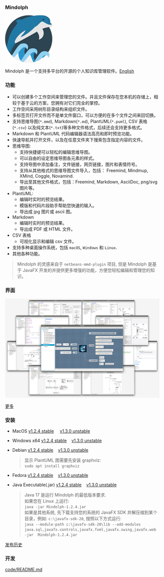 ### Mindolph

![](../DemoWorkspace/app_30.png)

Mindolph 是一个支持多平台的开源的个人知识库管理软件。[English](../README.md)


### 功能
* 可以创建多个工作空间来管理您的文件。并且文件保存在您本机的存储上，相较于基于云的方案，您拥有对它们完全的掌控。
* 工作空间采用树形目录结构来组织文件。
* 多标签页打开文件而不是单文件窗口，可以方便的在多个文件之间来回切换。
* 支持思维导图(`*.mmd`), Markdown(`*.md`), PlantUML(`*.puml`), CSV 表格(`*.csv`) 以及纯文本(`*.txt`)等多种文件格式，后续还会支持更多格式。
* Markdown 和 PlantUML 代码编辑器语法高亮和即时预览功能。  
* 快速导航并打开文件，以及在任意文件夹下搜索包含指定内容的文件。  
* 思维导图:
	* 支持快捷键可以轻松的编辑思维导图。
	* 可以自由的设定思维导图各元素的样式。
	* 支持导图中添加备注，文件链接，网页链接，图片和表情符号。
	* 支持从其他格式的思维导图文件导入，包括： Freemind, Mindmup, XMind, Coggle, Novamind.
	* 导出至其他文件格式，包括：Freemind, Markdown, AsciiDoc, png/svg 图片等。
* PlantUML:
	* 编辑时实时的预览结果。
	* 模版和代码片段助手帮助您快速的输入。
	* 导出成 jpg 图片或 ascii 图。
* Markdown
	* 编辑时实时的预览结果。
	* 导出成 PDF 或 HTML 文件。
* CSV 表格
	* 可视化显示和编辑 csv 文件。
* 支持多种桌面操作系统，包括 `macOS`, `Windows` 和 `Linux`.
* 其他各种功能。

> Mindolph 的灵感来自于 `netbeans-mmd-plugin` 项目, 但是 Mindolph 是基于 JavaFX 开发的并提供更多增强的功能，方便您轻松编辑和管理您的知识。


### 界面
![](main.png)

[更多](screenshots.md)


### 安装

* MacOS [v1.2.4 stable](https://github.com/mindolph/Mindolph/releases/download/v1.2.4/Mindolph-1.2.4.dmg) &nbsp;&nbsp;&nbsp;&nbsp;[v1.3.0 unstable](https://github.com/mindolph/Mindolph/releases/download/v1.3.0/Mindolph-1.3.0.dmg)

* Windows x64 [v1.2.4 stable](https://github.com/mindolph/Mindolph/releases/download/v1.2.4/Mindolph-1.2.4.msi)&nbsp;&nbsp;&nbsp;&nbsp;[v1.3.0 unstable](https://github.com/mindolph/Mindolph/releases/download/v1.3.0/Mindolph-1.3.0.msi)

* Debian [v1.2.4 stable](https://github.com/mindolph/Mindolph/releases/download/v1.2.4/Mindolph-1.2.4.deb)&nbsp;&nbsp;&nbsp;&nbsp;[v1.3.0 unstable](https://github.com/mindolph/Mindolph/releases/download/v1.3.0/Mindolph-1.3.0.deb)

	> 显示 PlantUML 图需要先安装 graphviz:  
	> `sudo apt install graphviz`

* Fedora [v1.2.4 stable](https://github.com/mindolph/Mindolph/releases/download/v1.2.4/Mindolph-1.2.4.rpm)&nbsp;&nbsp;&nbsp;&nbsp;[v1.3.0 unstable](https://github.com/mindolph/Mindolph/releases/download/v1.3.0/Mindolph-1.3.0.rpm)

* Java Executable(.jar) [v1.2.4 stable](https://github.com/mindolph/Mindolph/releases/download/v1.2.4/Mindolph-1.2.4.jar)&nbsp;&nbsp;&nbsp;&nbsp;[v1.3.0 unstable](https://github.com/mindolph/Mindolph/releases/download/v1.3.0/Mindolph-1.3.0.jar)

	> Java 17 是运行 Mindolph 的最低版本要求.  
	> 如果您在 Linux 上运行:  
	> `java -jar Mindolph-1.2.4.jar`  
	> 如果是其他系统, 先下载支持您的系统的 JavaFX SDK 并解压缩到某个目录，例如: `c:\javafx-sdk-20`, 按照以下方式运行:   
	> `java --module-path c:\javafx-sdk-20\lib --add-modules 
	> java.sql,javafx.controls,javafx.fxml,javafx.swing,javafx.web -jar 
	> Mindolph-1.2.4.jar`



[发布历史](release_notes.md)


### 开发

[code/README.md](../code/README.md)
